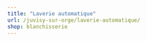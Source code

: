 ```yaml
---
title: "Laverie automatique"
url: /juvisy-sur-orge/laverie-automatique/
shop: blanchisserie
---
```

